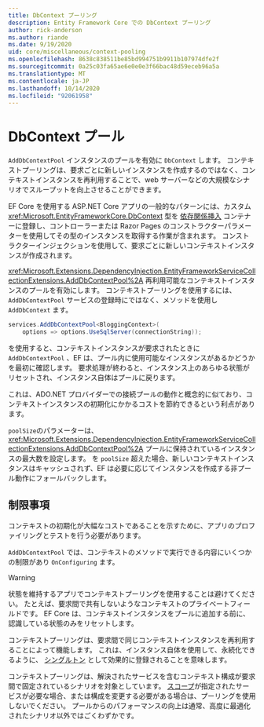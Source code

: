 ```yaml
---
title: DbContext プーリング
description: Entity Framework Core での DbContext プーリング
author: rick-anderson
ms.author: riande
ms.date: 9/19/2020
uid: core/miscellaneous/context-pooling
ms.openlocfilehash: 8638c838511be85bd994751b9911b107974dfe2f
ms.sourcegitcommit: 0a25c03fa65ae6e0e0e3f66bac48d59eceb96a5a
ms.translationtype: MT
ms.contentlocale: ja-JP
ms.lasthandoff: 10/14/2020
ms.locfileid: "92061958"
---
```

# <a name="dbcontext-pooling"></a>DbContext プール

`AddDbContextPool` インスタンスのプールを有効に `DbContext` します。 コンテキストプーリングは、要求ごとに新しいインスタンスを作成するのではなく、コンテキストインスタンスを再利用することで、web サーバーなどの大規模なシナリオでスループットを向上させることができます。

EF Core を使用する ASP.NET Core アプリの一般的なパターンには、カスタム <xref:Microsoft.EntityFrameworkCore.DbContext> 型を [依存関係挿入](/aspnet/core/fundamentals/dependency-injection) コンテナーに登録し、コントローラーまたは Razor Pages のコンストラクターパラメーターを使用してその型のインスタンスを取得する作業が含まれます。 コンストラクターインジェクションを使用して、要求ごとに新しいコンテキストインスタンスが作成されます。

<xref:Microsoft.Extensions.DependencyInjection.EntityFrameworkServiceCollectionExtensions.AddDbContextPool%2A> 再利用可能なコンテキストインスタンスのプールを有効にします。 コンテキストプーリングを使用するには、 `AddDbContextPool` サービスの登録時にではなく、メソッドを使用し `AddDbContext` ます。

```csharp
services.AddDbContextPool<BloggingContext>(
    options => options.UseSqlServer(connectionString));
```

を使用すると、コンテキストインスタンスが要求されたときに `AddDbContextPool` 、EF は、プール内に使用可能なインスタンスがあるかどうかを最初に確認します。 要求処理が終わると、インスタンス上のあらゆる状態がリセットされ、インスタンス自体はプールに戻ります。

これは、ADO.NET プロバイダーでの接続プールの動作と概念的に似ており、コンテキストインスタンスの初期化にかかるコストを節約できるという利点があります。

`poolSize`のパラメーターは、 <xref:Microsoft.Extensions.DependencyInjection.EntityFrameworkServiceCollectionExtensions.AddDbContextPool%2A> プールに保持されているインスタンスの最大数を設定します。 を `poolSize` 超えた場合、新しいコンテキストインスタンスはキャッシュされず、EF は必要に応じてインスタンスを作成する非プール動作にフォールバックします。

## <a name="limitations"></a>制限事項

コンテキストの初期化が大幅なコストであることを示すために、アプリのプロファイリングとテストを行う必要があります。

`AddDbContextPool` では、コンテキストのメソッドで実行できる内容にいくつかの制限があり `OnConfiguring` ます。

> [!WARNING]
> 状態を維持するアプリでコンテキストプーリングを使用することは避けてください。 たとえば、要求間で共有しないようなコンテキストのプライベートフィールドです。 EF Core は、コンテキストインスタンスをプールに追加する前に、認識している状態のみをリセットします。

コンテキストプーリングは、要求間で同じコンテキストインスタンスを再利用することによって機能します。 これは、インスタンス自体を使用して、永続化できるように、 [シングルトン](/aspnet/core/fundamentals/dependency-injection#service-lifetimes) として効果的に登録されることを意味します。

コンテキストプーリングは、解決されたサービスを含むコンテキスト構成が要求間で固定されているシナリオを対象としています。 [スコープ](/aspnet/core/fundamentals/dependency-injection#service-lifetimes)が指定されたサービスが必要な場合、または構成を変更する必要がある場合は、プーリングを使用しないでください。 プールからのパフォーマンスの向上は通常、高度に最適化されたシナリオ以外ではごくわずかです。
